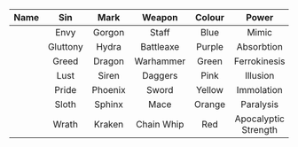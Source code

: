 |Name|Sin|Mark|Weapon|Colour|Power|Race|
|:-:|:-:|:-:|:-:|:-:|:-:|:-:|
||Envy|Gorgon|Staff|Blue|Mimic|Changeling|
||Gluttony|Hydra|Battleaxe|Purple|Absorbtion||
||Greed|Dragon|Warhammer|Green|Ferrokinesis||
||Lust|Siren|Daggers|Pink|Illusion|Faerie|
||Pride|Phoenix|Sword|Yellow|Immolation|Elf|
||Sloth|Sphinx|Mace|Orange|Paralysis|Golem|
||Wrath|Kraken|Chain Whip|Red|Apocalyptic Strength|Demon|